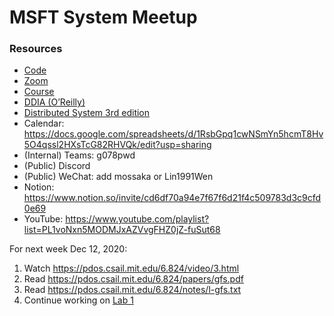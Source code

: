 # MSFT System Meetup

### Resources
- [Code](https://classroom.github.com/a/_3Qha2rO)
- [Zoom](https://zoom.us/j/98807003493?pwd=YUhvZ3pUQy85MkhtZzVSaFZBL1k4dz09)
- [Course](https://pdos.csail.mit.edu/6.824/schedule.html)
- [DDIA (O’Reilly)](https://learning.oreilly.com/library/view/designing-data-intensive-applications/9781491903063/)
- [Distributed System 3rd edition](https://www.distributed-systems.net/index.php/books/ds3/)
- Calendar: https://docs.google.com/spreadsheets/d/1RsbGpq1cwNSmYn5hcmT8Hv5O4qssl2HXsTcG82RHVQk/edit?usp=sharing
- (Internal) Teams: g078pwd
- (Public) Discord
- (Public) WeChat: add mossaka or Lin1991Wen
- Notion: https://www.notion.so/invite/cd6df70a94e7f67f6d21f4c509783d3c9cfd0e69
- YouTube: https://www.youtube.com/playlist?list=PL1voNxn5MODMJxAZVvgFHZ0jZ-fuSut68

For next week Dec 12, 2020:
1. Watch https://pdos.csail.mit.edu/6.824/video/3.html
2. Read https://pdos.csail.mit.edu/6.824/papers/gfs.pdf
3. Read https://pdos.csail.mit.edu/6.824/notes/l-gfs.txt
4. Continue working on [Lab 1](https://pdos.csail.mit.edu/6.824/labs/lab-mr.html)
